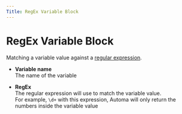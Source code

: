 ```yaml
---
Title: RegEx Variable Block
---
```


# RegEx Variable Block

Matching a variable value against a [regular expression](https://developer.mozilla.org/en-US/docs/Web/JavaScript/Guide/Regular_Expressions).

- **Variable name** <br>
	The name of the variable

- **RegEx** <br>
	The regular expression will use to match the variable value. <br>
	For example, `\d+` with this expression, Automa will only return the numbers inside the variable value
